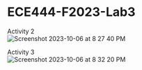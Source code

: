 # ECE444-F2023-Lab3

Activity 2<br>
![Screenshot 2023-10-06 at 8 27 40 PM](https://github.com/Peteredwardj/ECE444-F2023-Lab1/assets/51882829/5f033c5c-e0f6-4ad5-94cf-aa8a5b3c3c8b)

Activity 3<br>
![Screenshot 2023-10-06 at 8 32 20 PM](https://github.com/Peteredwardj/ECE444-F2023-Lab1/assets/51882829/ed7a84af-fa5f-4344-a691-4d0201d1067b)
